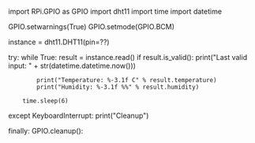 import RPi.GPIO as GPIO
import dht11
import time
import datetime

GPIO.setwarnings(True)
GPIO.setmode(GPIO.BCM)

instance = dht11.DHT11(pin=??)

try:
    while True:
        result = instance.read()
        if result.is_valid():
            print("Last valid input: " + str(datetime.datetime.now()))

            print("Temperature: %-3.1f C" % result.temperature)
            print("Humidity: %-3.1f %%" % result.humidity)

        time.sleep(6)

except KeyboardInterrupt:
    print("Cleanup")

finally:
    GPIO.cleanup():
